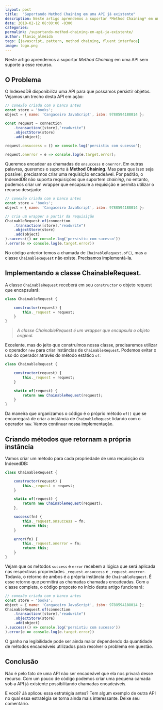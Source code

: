 ```yaml
---
layout: post
title:  "Suportando Method Chaining em uma API já existente"
description: Neste artigo aprendemos a suportar *Method Chaining* em uma API sem suporte a esse recurso.
date: 2018-02-12 08:00:00 -0300
categories:
permalink: /suportando-method-chaining-em-api-ja-existente/
author: flavio_almeida
tags: [javascript, pattern, method chaining, fluent interface]
image: logo.png
---
```


Neste artigo aprendemos a suportar *Method Chaining* em uma API sem suporte a esse recurso.

## O Problema 

O IndexedDB disponibiliza uma API para que possamos persistir objetos. Vejamos um trecho desta API em ação:

```javascript
// conexão criada com o banco antes
const store = 'books';
object = { name: 'Cangaceiro JavaScript', isbn: 9788594188014 };

const request = connection
    .transaction([store],"readwrite")
    .objectStore(store)
    .add(object);
        
request.onsuccess = () => console.log('persistiu com sucesso');

request.onerror = e => console.log(e.target.error);
```

Queremos encadear as chamadas de `onsuccess` e `onerror`. Em outras palavras, queremos o suporte à **Method Chaining**. Mas para que isso seja possível, precisamos criar uma requisição encadeável. Por padrão, o IndexedDB não suporta requisições que suportem *chaining*, no entanto, podemos criar um wrapper que encapsule a requisição e permita utilizar o recurso desejado:

```javascript
// conexão criada com o banco antes
const store = 'books';
object = { name: 'Cangaceiro JavaScript', isbn: 9788594188014 };

// cria um wrapper a partir da requisição
ChainableRequest.of(connection
    .transaction([store],"readwrite")
    .objectStore(store)
    .add(object)
).success(() => console.log('persistiu com sucesso'))
).error(e => console.log(e.target.error))
```

No código anterior temos a chamada de `ChainableRequest.of()`, mas a classe `ChainableRequest` não existe. Precisamos implementá-la.

## Implementando a classe ChainableRequest. 

A classe `ChainableRequest` receberá em seu `constructor` o objeto request que encapsulará:

```javascript
class ChainableRequest {

    constructor(request) {
        this._request = request;
    }
}
```
>*A classe ChainableRequest é um wrapper que encapsula o objeto original.*

Excelente, mas do jeito que construímos nossa classe, precisaremos utilizar o operador `new` para criar instâncias de `ChainableRequest`. Podemos evitar o uso do operador através do método estático `of`:

```javascript
class ChainableRequest {

    constructor(request) {
        this._request = request;
    }

    static of(request) {
        return new ChainableRequest(request);
    }
}
```

Da maneira que organizamos o código é o próprio método `of()` que se encarregará de criar a instância de `ChainableRequest` lidando com o operador `new`. Vamos continuar nossa implementação. 

## Criando métodos que retornam a própria instância

Vamos criar um método para cada propriedade de uma requisição do IndexedDB:


```javascript
class ChainableRequest {

    constructor(request) {
        this._request = request;
    }

    static of(request) {
        return new ChainableRequest(request);
    },

    success(fn) {
        this._request.onsuccess = fn;
        return this;
    }

    error(fn) {
        this._request.onerror = fn;
        return this;
    }
}
```

Vejam que os métodos `success` e `error` recebem a lógica que será aplicada nas respectivas propriedades `_request.onsuccess` e `_request.onerror`. Todavia, o retorno de ambos é a própria instância de `ChainableRequest`. É esse retorno que permitirá as chamadas chamadas encadeadas. Com a classe completa, o código proposto no início deste artigo funcionará:

```javascript
// conexão criada com o banco antes
const store = 'books';
object = { name: 'Cangaceiro JavaScript', isbn: 9788594188014 };
ChainableRequest.of(connection
    .transaction([store],"readwrite")
    .objectStore(store)
    .add(object)
).success(() => console.log('persistiu com sucesso'))
).error(e => console.log(e.target.error))
```

O ganho na legibilidade pode ser ainda maior dependendo da quantidade de métodos encadeáveis utilizados para resolver o problema em questão.

## Conclusão

Não é pelo fato de uma API não ser encadeável que ela nos privará desse recurso. Com um pouco de código podemos criar uma pequena camada sob a API já existente possibilitando chamadas encadeáveis. 

E você? Já aplicou essa estratégia antes? Tem algum exemplo de outra API no qual essa estratégia se torna ainda mais interessante. Deixe seu comentário.